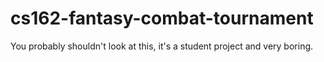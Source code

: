 # cs162-fantasy-combat-tournament
You probably shouldn't look at this, it's a student project and very boring.
